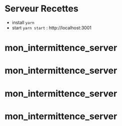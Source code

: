 # Serveur Recettes

- install `yarn`
- start `yarn start` : http://localhost:3001

# mon_intermittence_server
# mon_intermittence_server
# mon_intermittence_server
# mon_intermittence_server
